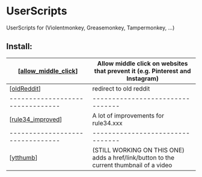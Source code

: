 # UserScripts
UserScripts for (Violentmonkey, Greasemonkey, Tampermonkey, ...)

## Install:
| \[[allow_middle_click](https://github.com/0xC0LD/UserScripts/raw/master/allow_middle_click.user.js)\]  | Allow middle click on websites that prevent it (e.g. Pinterest and Instagram) |
| -------------------------------- | -------------------------------- |
| \[[oldReddit](https://github.com/0xC0LD/UserScripts/raw/master/oldReddit.user.js)\] | redirect to old reddit |
| -------------------------------- | -------------------------------- |
| \[[rule34_improved](https://github.com/0xC0LD/UserScripts/raw/master/rule34_improved.user.js)\] | A lot of improvements for rule34.xxx |
| -------------------------------- | -------------------------------- |
| \[[ytthumb](https://github.com/0xC0LD/UserScripts/raw/master/ytthumb.user.js)\] | (STILL WORKING ON THIS ONE) adds a href/link/button to the current thumbnail of a video |

